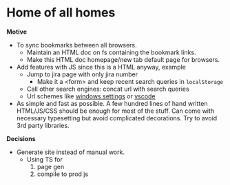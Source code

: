 # Home of all homes

__Motive__

- To sync bookmarks between all browsers.
  - Maintain an HTML doc on fs containing the bookmark links.
  - Make this HTML doc homepage/new tab default page for browsers.
- Add features with JS since this is a HTML anyway, example
  - Jump to jira page with only jira number
    - Make it a &lt;form&gt; and keep recent search queries in `localStorage`
  - Call other search engines: concat url with search queries
  - Url schemes like [windows settings](https://docs.microsoft.com/en-us/windows/uwp/launch-resume/launch-settings-app) or [vscode](https://code.visualstudio.com/docs/editor/command-line#_opening-vs-code-with-urls)
- As simple and fast as possible. A few hundred lines of hand written
  HTML/JS/CSS should be enough for most of the stuff. Can come with necessary
  typesetting but avoid complicated decorations. Try to avoid 3rd party
  libraries.

__Decisions__

- Generate site instead of manual work.
  - Using TS for
    1. page gen
    2. compile to prod js